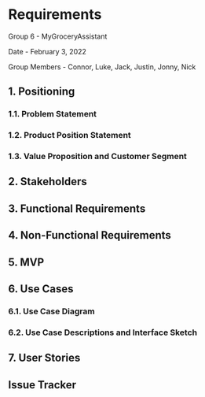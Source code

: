# Requirements

Group 6 - MyGroceryAssistant

Date - February 3, 2022

Group Members - Connor, Luke, Jack, Justin, Jonny, Nick

## 1. Positioning

### 1.1. Problem Statement

### 1.2. Product Position Statement

### 1.3. Value Proposition and Customer Segment

## 2. Stakeholders

## 3. Functional Requirements

## 4. Non-Functional Requirements

## 5. MVP

## 6. Use Cases

### 6.1. Use Case Diagram

### 6.2. Use Case Descriptions and Interface Sketch

## 7. User Stories

## Issue Tracker
